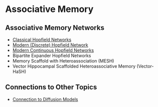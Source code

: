 # Associative Memory

## Associative Memory Networks

- [Classical Hopfield Networks](associative_memory/classical_hopfield_network.html)
- [Modern (Discrete) Hopfield Network](associative_memory/modern_discrete_hopfield_network.html)
- [Modern Continuous Hopfield Networks](associative_memory/modern_continuous_hopfield_network.html)
- Bipartite Expander Hopfield Networks
- Memory Scaffold with Heteroassociation (MESH)
- Vector Hippocampal Scaffolded Heteroassociative Memory (Vector-HaSH)

## Connections to Other Topics

- [Connection to Diffusion Models](associative_memory/associative_memory_and_diffusion_models.html)